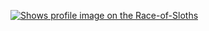 
[<picture>
    <source media="(prefers-color-scheme: dark)" srcset="https://badge.race-of-sloths.com/0xcrans?theme=dark&wallet=benjaminfranklinjunior.near">
    <source media="(prefers-color-scheme: light)" srcset="https://badge.race-of-sloths.com/0xcrans?theme=light&wallet=benjaminfranklinjunior.near">
    <img alt="Shows profile image on the Race-of-Sloths" src="https://badge.race-of-sloths.com/0xcrans?wallet=benjaminfranklinjunior.near">
</picture>](https://race-of-sloths.com/profile/0xcrans)

